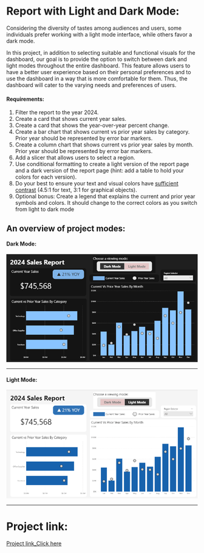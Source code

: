 # Report with Light and Dark Mode:

  Considering the diversity of tastes among audiences and users, some individuals prefer working with a light mode interface, while others favor a dark mode.

  In this project, in addition to selecting suitable and functional visuals for the dashboard, our goal is to provide the option to switch between dark and light modes throughout the entire dashboard. This feature allows users to have a better user experience based on their personal preferences and to use the dashboard in a way that is more comfortable for them. Thus, the dashboard will cater to the varying needs and preferences of users.



#### Requirements:

1. Filter the report to the year 2024.
2. Create a card that shows current year sales.
3. Create a card that shows the year-over-year percent change. 
4. Create a bar chart that shows current vs prior year sales by category. Prior year should be represented by error bar markers. 
5. Create a column chart that shows current vs prior year sales by month. Prior year should be represented by error bar markers. 
6. Add a slicer that allows users to select a region. 
7. Use conditional formatting to create a light version of the report page and a dark version of the report page (hint: add a table to hold your colors for each version). 
8. Do your best to ensure your text and visual colors have [sufficient contrast](https://webaim.org/resources/contrastchecker/) (4.5:1 for text, 3:1 for graphical objects). 
9. Optional bonus: Create a legend that explains the current and prior year symbols and colors. It should change to the correct colors as you switch from light to dark mode

## An overview of project modes:

#### Dark Mode:

![DM_1](https://github.com/fazelif/Visualization-with-PowerBI/blob/main/Visual-Sample/Pictures/DL_1.PNG)


------------------------------------------------------------------------------------------------------------------------------------------

#### Light Mode:

![LM_2](https://github.com/fazelif/Visualization-with-PowerBI/blob/main/Visual-Sample/Pictures/DL_2.PNG)


------------------------------------------------------------------------------------------------------------------------------------------


# Project link:

[Project link_Click here](https://github.com/fazelif/Visualization-with-PowerBI/blob/main/Visual-Sample/Projects/Project_Report%20with%20Light%20and%20Dark%20Mode/F_2024%20Sales%20Report.pbix)
